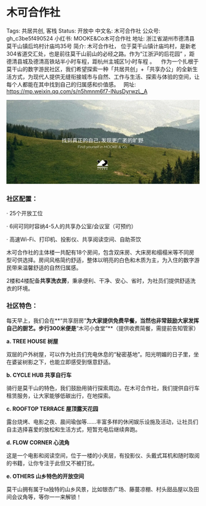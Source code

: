 # 木可合作社

Tags: 共居共创, 客栈
Status: 开放中
中文名: 木可合作社
公众号: gh_c3be5f490524
小红书: MOOKE&Co木可合作社
地址: 浙江省湖州市德清县莫干山镇后坞村计庙坞35号
简介: 木可合作社， 位于莫干山镇计庙坞村，是新老304省道交汇处，也是前往莫干山前山的必经之路。作为“江浙沪的后花园” ，距德清县城及德清高铁站半小时车程，距杭州主城区1小时车程 。   
作为一个扎根于莫干山的数字游民社区，我们希望探索一种「共居共创」+「共享办公」的全新生活方式，为现代人提供无缝衔接城市与自然、工作与生活、探索与体验的空间，让每个人都能在其中找到自己的归属感和价值感。  
网址: https://mp.weixin.qq.com/s/n5hmnm6f7-lNusDyrwzL_A

![Untitled](%E6%9C%A8%E5%8F%AF%E5%90%88%E4%BD%9C%E7%A4%BE%207a7f47843fc344fb8d17c579d2e78d84/Untitled.png)

### 社区配置：

· 25个开放工位

· 6间可同时容纳4-5人的共享办公室/会议室（可预约）

· 高速Wi-Fi、打印机、投影仪、共享阅读空间、自助茶饮

木可合作社的主体楼一共配有18个房间，包含双床房、大床房和榻榻米等不同房型可供选择。房间风格简约舒适，整体以明亮的白色和木质为主，为入住的数字游民带来温馨舒适的自然归属感。

2楼和4楼配备**共享洗衣房**，秉承便利、干净、安心、省时，为社员们提供舒适洗衣的环境。

### 社区特色：

每天早上，我们会在**“共享厨房”**为大家提供免费早餐，当然也非常鼓励大家发挥自己的厨艺。步行300米便是**“木可小食堂”**（提供收费简餐，需提前告知管家）

**a. TREE HOUSE 树屋**

双层的户外树屋，可以作为社员们充电休息的“秘密基地”。阳光明媚的日子里，坐在婆娑树影之下，也能立即感受到惬意舒适。

**b. CYCLE HUB 共享自行车**

骑行是莫干山的特色，我们鼓励用骑行探索周边。在木可合作社，我们提供自行车租赁服务，让大家能够低碳出行，在地探索。

**c. ROOFTOP TERRACE 屋顶露天花园**

露台烧烤、电影之夜、晨间瑜伽等……丰富多样的休闲娱乐设施及活动，让社员们自主选择喜爱的放松和生活方式，短暂充电后继续奔跑。

**d. FLOW CORNER 心流角**

这是一个电影和阅读空间，位于一楼的小夹层，有投影仪、头戴式耳机和随时取阅的书籍，让你专注于此但又不被打扰。

**e. OTHERS 山乡特色的开放空间**

莫干山拥有属于ta独特的山乡风景，比如银杏广场、藤蔓凉棚、村头甜品屋以及田间会议角等，等你一一来解锁！